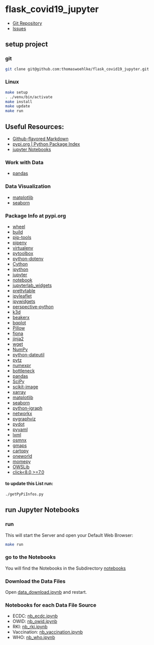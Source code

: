 # flask_covid19_jupyter

* [Git Repository](https://github.com/thomaswoehlke/flask_covid19_jupyter.git)
* [Issues](https://github.com/thomaswoehlke/flask_covid19_jupyter/issues) 

## setup project 

### git
```bash
git clone git@github.com:thomaswoehlke/flask_covid19_jupyter.git
```

### Linux
```bash
make setup
. ./venv/bin/activate
make install
make update
make run
```

## Useful Resources:
* [Github-flavored Markdown](https://guides.github.com/features/mastering-markdown/)
* [pypi.org | Python Package Index](https://pypi.org/)
* [jupyter Notebooks](https://jupyter.org/documentation)

### Work with Data 
* [pandas](https://pandas.pydata.org/)

### Data Visualization
* [matplotlib](https://matplotlib.org/)
* [seaborn](https://seaborn.pydata.org/)

### Package Info at pypi.org
* [wheel](https://pypi.org/project/wheel/)
* [build](https://pypi.org/project/build/)
* [pip-tools](https://pypi.org/project/pip-tools/)
* [pipenv](https://pypi.org/project/pipenv/)
* [virtualenv](https://pypi.org/project/virtualenv/)
* [pytoolbox](https://pypi.org/project/pytoolbox/)
* [python-dotenv](https://pypi.org/project/python-dotenv/)
* [Cython](https://pypi.org/project/Cython/)
* [ipython](https://pypi.org/project/ipython/)
* [jupyter](https://pypi.org/project/jupyter/)
* [notebook](https://pypi.org/project/notebook/)
* [jupyterlab_widgets](https://pypi.org/project/jupyterlab_widgets/)
* [prettytable](https://pypi.org/project/prettytable/)
* [ipyleaflet](https://pypi.org/project/ipyleaflet/)
* [ipywidgets](https://pypi.org/project/ipywidgets/)
* [perspective-python](https://pypi.org/project/perspective-python/)
* [k3d](https://pypi.org/project/k3d/)
* [beakerx](https://pypi.org/project/beakerx/)
* [bqplot](https://pypi.org/project/bqplot/)
* [Pillow](https://pypi.org/project/Pillow/)
* [fiona](https://pypi.org/project/fiona/)
* [jinja2](https://pypi.org/project/jinja2/)
* [wget](https://pypi.org/project/wget/)
* [NumPy](https://pypi.org/project/NumPy/)
* [python-dateutil](https://pypi.org/project/python-dateutil/)
* [pytz](https://pypi.org/project/pytz/)
* [numexpr](https://pypi.org/project/numexpr/)
* [bottleneck](https://pypi.org/project/bottleneck/)
* [pandas](https://pypi.org/project/pandas/)
* [SciPy](https://pypi.org/project/SciPy/)
* [scikit-image](https://pypi.org/project/scikit-image/)
* [xarray](https://pypi.org/project/xarray/)
* [matplotlib](https://pypi.org/project/matplotlib/)
* [seaborn](https://pypi.org/project/seaborn/)
* [python-igraph](https://pypi.org/project/python-igraph/)
* [networkx](https://pypi.org/project/networkx/)
* [pygraphviz](https://pypi.org/project/pygraphviz/)
* [pydot](https://pypi.org/project/pydot/)
* [pyyaml](https://pypi.org/project/pyyaml/)
* [lxml](https://pypi.org/project/lxml/)
* [osmnx](https://pypi.org/project/osmnx/)
* [gmaps](https://pypi.org/project/gmaps/)
* [cartopy](https://pypi.org/project/cartopy/)
* [oneworld](https://pypi.org/project/oneworld/)
* [momepy](https://pypi.org/project/momepy/)
* [OWSLib](https://pypi.org/project/OWSLib/)
* [click<8.0,>=7.0](https://pypi.org/project/click<8.0,>=7.0/)

#### to update this List run:
```bash
./getPyPiInfos.py
```

## run Jupyter Notebooks

### run
This will start the Server and open your Default Web Browser: 
```bash
make run
```

### go to the Notebooks
You will find the Notebooks in the Subdirectory [notebooks](http://localhost:8888/tree/notebooks)

### Download the Data Files
Open [data_download.ipynb](notebooks/data_download.ipynb) and restart.

### Notebooks for each Data File Source
* ECDC: [nb_ecdc.ipynb](notebooks/nb_ecdc.ipynb)
* OWID: [nb_owid.ipynb](notebooks/nb_owid.ipynb)
* RKI: [nb_rki.ipynb](notebooks/nb_rki.ipynb)
* Vaccination: [nb_vaccination.ipynb](notebooks/nb_vaccination.ipynb)
* WHO: [nb_who.ipynb](notebooks/nb_who.ipynb)
